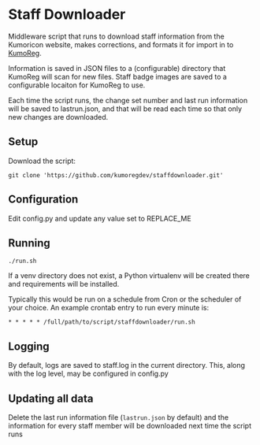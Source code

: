 Staff Downloader
================

Middleware script that runs to download staff information from the Kumoricon
website, makes corrections, and formats it for import in 
to [KumoReg](https://github.com/kumoregdev/kumoreg).

Information is saved in JSON files to a (configurable) directory that KumoReg will
scan for new files. Staff badge images are saved to a configurable locaiton for KumoReg
to use.

Each time the script runs, the change set number and last run information will be
saved to lastrun.json, and that will be read each time so that only new changes are
downloaded.


Setup
-------------
Download the script:

```
git clone 'https://github.com/kumoregdev/staffdownloader.git'
```

Configuration
-------------
Edit config.py and update any value set to REPLACE_ME


Running
-------------
```
./run.sh
```

If a venv directory does not exist, a Python virtualenv will be created there and 
requirements will be installed.

Typically this would be run on a schedule from Cron or the scheduler of your choice.
An example crontab entry to run every minute is:

```
* * * * * /full/path/to/script/staffdownloader/run.sh

```

Logging
-------------
By default, logs are saved to staff.log in the current directory. This, along with 
the log level, may be configured in config.py

Updating all data
-----------------------
Delete the last run information file (`lastrun.json` by default) and the information
for every staff member will be downloaded next time the script runs

